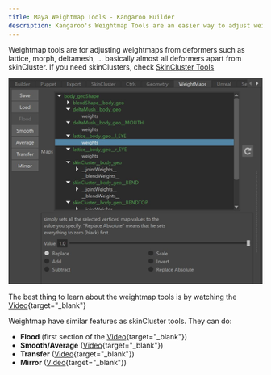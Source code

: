 ```yaml
---
title: Maya Weightmap Tools - Kangaroo Builder
description: Kangaroo's Weightmap Tools are an easier way to adjust weights for simpler deformers such as deltaMush, lattice, morph, ... 
---
```




Weightmap tools are for adjusting weightmaps from deformers such as lattice, morph, deltamesh, ... basically almost
all deformers apart from skinCluster. If you need skinClusters, check [SkinCluster Tools](toolsSkinCluster.md)


![Alt text](../images/tools_weightmaps.jpg)  
 
The best thing to learn about the weightmap tools is by watching the [Video](https://www.youtube.com/watch?v=N2GJ6WLeMU0){target="_blank"}  


Weightmap have similar features as skinCluster tools. They can do:  

- **Flood** (first section of the [Video](https://www.youtube.com/watch?v=N2GJ6WLeMU0){target="_blank"})
- **Smooth/Average** ([Video](https://www.youtube.com/watch?v=N2GJ6WLeMU0&t=0m55s){target="_blank"})
- **Transfer** ([Video](https://www.youtube.com/watch?v=N2GJ6WLeMU0&t=1m19s){target="_blank"})
- **Mirror** ([Video](https://www.youtube.com/watch?v=N2GJ6WLeMU0&t=1m48s){target="_blank"})



